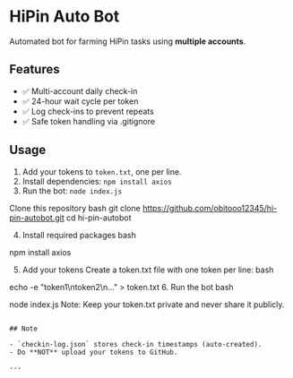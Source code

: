 # HiPin Auto Bot

Automated bot for farming HiPin tasks using **multiple accounts**.

## Features
- ✅ Multi-account daily check-in
- ✅ 24-hour wait cycle per token
- ✅ Log check-ins to prevent repeats
- ✅ Safe token handling via .gitignore

## Usage

1. Add your tokens to `token.txt`, one per line.
2. Install dependencies: `npm install axios`
3. Run the bot: `node index.js`


Clone this repository
bash
git clone https://github.com/obitooo12345/hi-pin-autobot.git
cd hi-pin-autobot 

4. Install required packages
bash

npm install axios 

5. Add your tokens
Create a token.txt file with one token per line:
bash

echo -e "token1\ntoken2\n..." > token.txt 
6. Run the bot
bash

node index.js 
Note: Keep your token.txt private and never share it publicly.
```

## Note

- `checkin-log.json` stores check-in timestamps (auto-created).
- Do **NOT** upload your tokens to GitHub.

---
